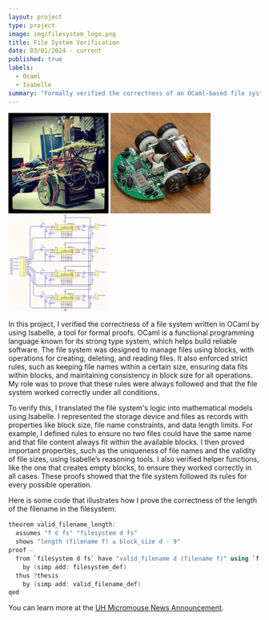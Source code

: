 ```yaml
---
layout: project
type: project
image: img/filesystem_logo.png
title: File System Verification
date: 03/01/2024 - current
published: true
labels:
  - Ocaml
  - Isabelle
summary: "Formally verified the correctness of an OCaml-based file system, including file operations, data integrity, and block-level management, by modeling and proving system invariants and properties using Isabelle."
---
```


<div class="text-center p-4">
  <img width="200px" src="../img/micromouse/micromouse-robot.png" class="img-thumbnail" >
  <img width="200px" src="../img/micromouse/micromouse-robot-2.jpg" class="img-thumbnail" >
  <img width="200px" src="../img/micromouse/micromouse-circuit.png" class="img-thumbnail" >
</div>

In this project, I verified the correctness of a file system written in OCaml by using Isabelle, a tool for formal proofs. OCaml is a functional programming language known for its strong type system, which helps build reliable software. The file system was designed to manage files using blocks, with operations for creating, deleting, and reading files. It also enforced strict rules, such as keeping file names within a certain size, ensuring data fits within blocks, and maintaining consistency in block size for all operations. My role was to prove that these rules were always followed and that the file system worked correctly under all conditions.

To verify this, I translated the file system's logic into mathematical models using Isabelle. I represented the storage device and files as records with properties like block size, file name constraints, and data length limits. For example, I defined rules to ensure no two files could have the same name and that file content always fit within the available blocks. I then proved important properties, such as the uniqueness of file names and the validity of file sizes, using Isabelle’s reasoning tools. I also verified helper functions, like the one that creates empty blocks, to ensure they worked correctly in all cases. These proofs showed that the file system followed its rules for every possible operation.

Here is some code that illustrates how I prove the correctness of the length of the filename in the filesystem:

```cpp
theorem valid_filename_length:
  assumes "f ∈ fs" "filesystem d fs"
  shows "length (filename f) ≤ block_size d - 9"
proof -
  from `filesystem d fs` have "valid_filename d (filename f)" using `f ∈ fs`
    by (simp add: filesystem_def)
  thus ?thesis
    by (simp add: valid_filename_def)
qed
```

You can learn more at the [UH Micromouse News Announcement](https://manoa.hawaii.edu/news/article.php?aId=2857).
